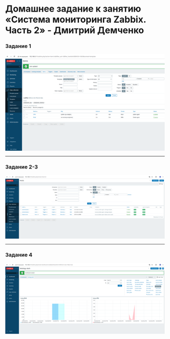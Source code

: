 # Домашнее задание к занятию «Система мониторинга Zabbix. Часть 2»  - Дмитрий Демченко


### Задание 1
      
![zabbix template](img/scrin1.png)

 ---

### Задание 2-3

![zabbix host](img/scrin2.png)

 ---

### Задание 4

![zabbix dash](img/scrin3.png)
